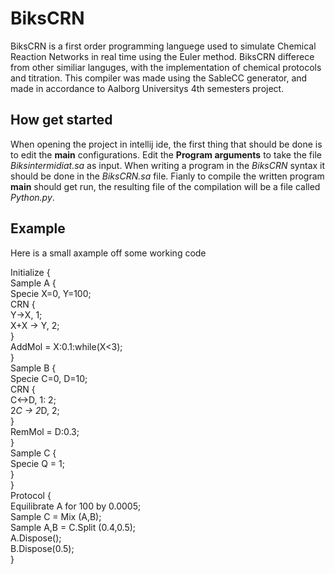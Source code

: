 BiksCRN
=======
BiksCRN is a first order programming languege used to simulate Chemical Reaction Networks in real time using the Euler method. BiksCRN differece from other similiar languges, with the implementation of chemical protocols and titration. This compiler was made using the SableCC generator, and made in accordance to Aalborg Universitys 4th semesters project.

How get started
---------------
When opening the project in intellij ide, the first thing that should be done is to edit the **main** configurations. Edit the **Program arguments** to take the file _Biksintermidiat.sa_ as input. When writing a program in the _BiksCRN_ syntax it should be done in the _BiksCRN.sa_ file. Fianly to compile the written program **main** should get run, the resulting file of the compilation will be a file called _Python.py_.

Example
-------
Here is a small axample off some working code

Initialize {  
    Sample A {  
        Specie X=0, Y=100;  
        CRN {  
            Y->X, 1;  
            X+X -> Y, 2;  
        }  
        AddMol = X:0.1:while(X<3);  
    }  
    Sample B {  
        Specie C=0, D=10;  
        CRN {  
            C<->D, 1: 2;  
            2*C -> 2*D, 2;  
        }  
        RemMol = D:0.3;  
    }  
    Sample C {  
        Specie Q = 1;  
    }  
}  
Protocol {  
    Equilibrate A for 100 by 0.0005;  
    Sample C = Mix (A,B);  
    Sample A,B = C.Split (0.4,0.5);  
    A.Dispose();  
    B.Dispose(0.5);  
}  
